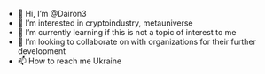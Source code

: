 - 👋 Hi, I’m @Dairon3
- 👀 I’m interested in cryptoindustry, metauniverse
- 🌱 I’m currently learning if this is not a topic of interest to me
- 💞️ I’m looking to collaborate on with organizations for their further development
- 📫 How to reach me Ukraine 

<!---
Dairon3/Dairon3 is a ✨ special ✨ repository because its `README.md` (this file) appears on your GitHub profile.
You can click the Preview link to take a look at your changes.
--->
